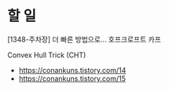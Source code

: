 
# 할 일

[1348-주차장] 더 빠른 방법으로... 호프크로프트 카프 

Convex Hull Trick (CHT)
- https://conankuns.tistory.com/14
- https://conankuns.tistory.com/15